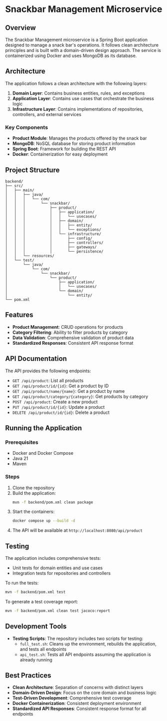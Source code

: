 # Snackbar Management Microservice

## Overview

The Snackbar Management microservice is a Spring Boot application designed to manage a snack bar's operations. It follows clean architecture principles and is built with a domain-driven design approach. The service is containerized using Docker and uses MongoDB as its database.

## Architecture

The application follows a clean architecture with the following layers:

1. **Domain Layer**: Contains business entities, rules, and exceptions
2. **Application Layer**: Contains use cases that orchestrate the business logic
3. **Infrastructure Layer**: Contains implementations of repositories, controllers, and external services

### Key Components

- **Product Module**: Manages the products offered by the snack bar
- **MongoDB**: NoSQL database for storing product information
- **Spring Boot**: Framework for building the REST API
- **Docker**: Containerization for easy deployment

## Project Structure

```
backend/
├── src/
│   ├── main/
│   │   ├── java/
│   │   │   └── com/
│   │   │       └── snackbar/
│   │   │           ├── product/
│   │   │           │   ├── application/
│   │   │           │   │   └── usecases/
│   │   │           │   ├── domain/
│   │   │           │   │   ├── entity/
│   │   │           │   │   └── exceptions/
│   │   │           │   └── infrastructure/
│   │   │           │       ├── config/
│   │   │           │       ├── controllers/
│   │   │           │       ├── gateways/
│   │   │           │       └── persistence/
│   │   └── resources/
│   └── test/
│       └── java/
│           └── com/
│               └── snackbar/
│                   └── product/
│                       ├── application/
│                       │   └── usecases/
│                       └── domain/
│                           └── entity/
└── pom.xml
```

## Features

- **Product Management**: CRUD operations for products
- **Category Filtering**: Ability to filter products by category
- **Data Validation**: Comprehensive validation of product data
- **Standardized Responses**: Consistent API response format

## API Documentation

The API provides the following endpoints:

- `GET /api/product`: List all products
- `GET /api/product/id/{id}`: Get a product by ID
- `GET /api/product/name/{name}`: Get a product by name
- `GET /api/product/category/{category}`: Get products by category
- `POST /api/product`: Create a new product
- `PUT /api/product/id/{id}`: Update a product
- `DELETE /api/product/id/{id}`: Delete a product

## Running the Application

### Prerequisites

- Docker and Docker Compose
- Java 21
- Maven

### Steps

1. Clone the repository
2. Build the application:
   ```bash
   mvn -f backend/pom.xml clean package
   ```
3. Start the containers:
   ```bash
   docker compose up --build -d
   ```
4. The API will be available at `http://localhost:8080/api/product`

## Testing

The application includes comprehensive tests:

- Unit tests for domain entities and use cases
- Integration tests for repositories and controllers

To run the tests:

```bash
mvn -f backend/pom.xml test
```

To generate a test coverage report:

```bash
mvn -f backend/pom.xml clean test jacoco:report
```

## Development Tools

- **Testing Scripts**: The repository includes two scripts for testing:
  - `full_test.sh`: Cleans up the environment, rebuilds the application, and tests all endpoints
  - `api_test.sh`: Tests all API endpoints assuming the application is already running

## Best Practices

- **Clean Architecture**: Separation of concerns with distinct layers
- **Domain-Driven Design**: Focus on the core domain and business logic
- **Test-Driven Development**: Comprehensive test coverage
- **Docker Containerization**: Consistent deployment environment
- **Standardized API Responses**: Consistent response format for all endpoints
